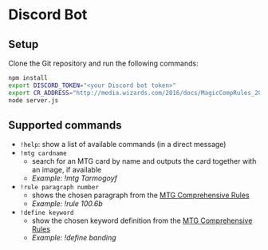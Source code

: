 # Discord Bot

## Setup
Clone the Git repository and run the following commands:
```sh
npm install
export DISCORD_TOKEN="<your Discord bot token>"
export CR_ADDRESS="http://media.wizards.com/2016/docs/MagicCompRules_20160930.txt"
node server.js
```

## Supported commands
- `!help`: show a list of available commands (in a direct message)
- `!mtg cardname`
  - search for an MTG card by name and outputs the card together with an image, if available
  - *Example: !mtg Tarmogoyf*
- `!rule paragraph number`
  - shows the chosen paragraph from the [MTG Comprehensive Rules](https://rules.wizards.com/rulebook.aspx?game=Magic&category=Game+Rules)
  - *Example: !rule 100.6b*
- `!define keyword`
  - show the chosen keyword definition from the [MTG Comprehensive Rules](https://rules.wizards.com/rulebook.aspx?game=Magic&category=Game+Rules)
  - *Example: !define banding*
